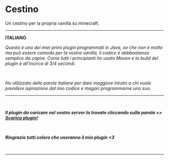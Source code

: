 # Cestino

Un cestino per la propria vanilla su minecraft.

<hr>

<b>ITALIANO</b> 

<i>Questo è uno dei miei primi plugin programmati in Java, so che non è molto ma può essere comodo per la vostra vanilla, il codice è abbbastanza semplice da capire. Come tutti i principianti ho usato Maven e la build del plugin è all'incirca di 3/4 secondi.<i>
  
<br>

<i>Ho utilizzato delle parole italiane per dare maggiore intuito a chi vuole prendere ispirazione dal mio codice e magari programmarne uno suo. <i>

  
<hr>
<br>
  
<b>Il plugin da caricare nel vostro server lo trovate cliccando sulla parola >> <a href="https://bit.ly/3aj1SBK">Scarica plugin!</a> <b>

<br>  
  
<b>Ringrazio tutti coloro che useranno il mio plugin <3 <b>

<br>  
  
<hr>
